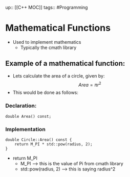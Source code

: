 up:: [[C++ MOC]]
tags:: #Programming

# Mathematical Functions
- Used to implement mathematics
	- Typically the cmath library

## Example of a mathematical function:
- Lets calculate the area of a circle, given by:
$$
	 Area=πr^2
$$
- This would be done as follows:
### Declaration:
```
double Area() const;
```

### Implementation
```
double Circle::Area() const {
	return M_PI * std::pow(radius, 2);
}
```
- return M_PI
	- M_PI --> this is the value of Pi from cmath library
	- std::pow(radius, 2) --> this is saying radius^2